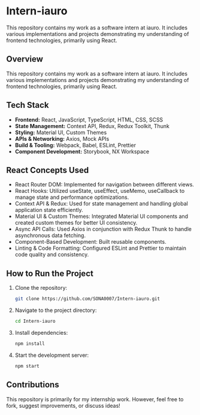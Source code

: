 # Intern-iauro
This repository contains my work as a software intern at iauro. It includes various implementations and projects demonstrating my understanding of frontend technologies, primarily using React.

## Overview
This repository contains my work as a software intern at iauro. It includes various implementations and projects demonstrating my understanding of frontend technologies, primarily using React.

## Tech Stack
- **Frontend:** React, JavaScript, TypeScript, HTML, CSS, SCSS
- **State Management:** Context API, Redux, Redux Toolkit, Thunk
- **Styling:** Material UI, Custom Themes
- **APIs & Networking:** Axios, Mock APIs
- **Build & Tooling:** Webpack, Babel, ESLint, Prettier
- **Component Development:** Storybook, NX Workspace

## React Concepts Used
- React Router DOM: Implemented for navigation between different views.
- React Hooks: Utilized useState, useEffect, useMemo, useCallback to manage state and performance optimizations.
- Context API & Redux: Used for state management and handling global application state efficiently.
- Material UI & Custom Themes: Integrated Material UI components and created custom themes for better UI consistency.
- Async API Calls: Used Axios in conjunction with Redux Thunk to handle asynchronous data fetching.
- Component-Based Development: Built reusable components.
- Linting & Code Formatting: Configured ESLint and Prettier to maintain code quality and consistency.

## How to Run the Project
1. Clone the repository:
   ```bash
   git clone https://github.com/SONA0007/Intern-iauro.git
   ```
2. Navigate to the project directory:
   ```bash
   cd Intern-iauro
   ```
3. Install dependencies:
   ```bash
   npm install
   ```
4. Start the development server:
   ```bash
   npm start
   ```

## Contributions
This repository is primarily for my internship work. However, feel free to fork, suggest improvements, or discuss ideas!
